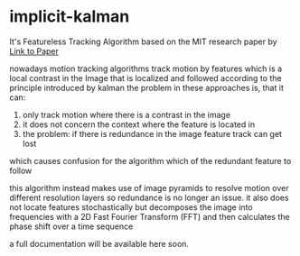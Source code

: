# implicit-kalman
It's Featureless Tracking Algorithm based on the MIT research paper by
[Link to Paper](https://people.csail.mit.edu/nwadhwa/phase-video/phase-video.pdf)

nowadays motion tracking algorithms track motion by features which is a local contrast in the Image that is localized and followed according to the principle introduced by kalman
the problem in these approaches is, that it can:

1. only track motion where there is a contrast in the image
2. it does not concern the context where the feature is located in
3. the problem: if there is redundance in the image feature track can get lost

which causes confusion for the algorithm which of the redundant feature to follow

this algorithm instead makes use of image pyramids to resolve motion over different resolution layers so redundance is no longer an issue.
it also does not locate features stochastically but decomposes the image into frequencies with a 2D Fast Fourier Transform (FFT) and then calculates the phase shift over a time sequence

a full documentation will be available here soon.
